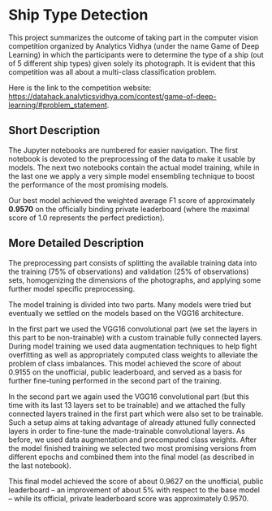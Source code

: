# Ship Type Detection
This project summarizes the outcome of taking part in the computer vision competition organized by Analytics Vidhya (under the name Game of Deep Learning) in which the participants were to determine the type of a ship (out of 5 different ship types) given solely its photograph. It is evident that this competition was all about a multi-class classification problem.

Here is the link to the competition website: https://datahack.analyticsvidhya.com/contest/game-of-deep-learning/#problem_statement.

## Short Description
The Jupyter notebooks are numbered for easier navigation. The first notebook is devoted to the preprocessing of the data to make it usable by models. The next two notebooks contain the actual model training, while in the last one we apply a very simple model ensembling technique to boost the performance of the most promising models.

Our best model achieved the weighted average F1 score of approximately **0.9570** on the officially binding private leaderboard (where the maximal score of 1.0 represents the perfect prediction).

## More Detailed Description
The preprocessing part consists of splitting the available training data into the training (75% of observations) and validation (25% of observations) sets, homogenizing the dimensions of the photographs, and applying some further model specific preprocessing.

The model training is divided into two parts. Many models were tried but eventually we settled on the models based on the VGG16 architecture. 

In the first part we used the VGG16 convolutional part (we set the layers in this part to be non-trainable) with a custom trainable fully connected layers. During model training we used data augmentation techniques to help fight overfitting as well as appropriately computed class weights to alleviate the problem of class imbalances. This model achieved the score of about 0.9155 on the unofficial, public leaderboard, and served as a basis for further fine-tuning performed in the second part of the training. 

In the second part we again used the VGG16 convolutional part (but this time with its last 13 layers set to be trainable) and we attached the fully connected layers trained in the first part which were also set to be trainable. Such a setup aims at taking advantage of already attuned fully connected layers in order to fine-tune the made-trainable convolutional layers. As before, we used data augmentation and precomputed class weights. After the model finished training we selected two most promising versions from different epochs and combined them into the final model (as described in the last notebook). 

This final model achieved the score of about 0.9627 on the unofficial, public leaderboard – an improvement of about 5% with respect to the base model – while its official, private leaderboard score was approximately 0.9570.
